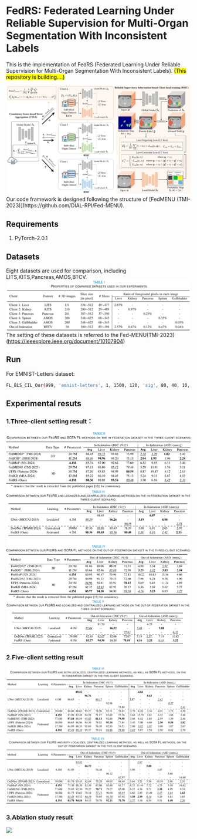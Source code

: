 # FedRS: Federated Learning Under Reliable Supervision for Multi-Organ Segmentation With Inconsistent Labels

This is the implementation of FedRS (Federated Learning Under Reliable Supervision for Multi-Organ Segmentation With Inconsistent Labels). <mark>(This repository is building....)</mark>

<img src="/images/method.jpg">
Our code framework is designed following the structure of [FedMENU (TMI-2023)](https://github.com/DIAL-RPI/Fed-MENU).

## Requirements

1. PyTorch-2.0.1

## Datasets
Eight datasets are used for comparison, including LITS,KITS,Pancreas,AMOS,BTCV.
<img src="/images/dataset.jpeg">
The setting of these datasets is referred to the Fed-MENU(TMI-2023)(https://ieeexplore.ieee.org/document/10107904)


## Run 

For EMNIST-Letters dataset:

```bash
FL_BLS_CIL_Our(999, 'emnist-letters', 1, 1500, 120, 'sig', 80, 40, 10, 0.01, 0.001, 10, 0.05, true, 1);
```

## Experimental resuts
### 1.Three-client setting result：
<img src="/images/result1.png">

### 2.Five-client setting result
<img src="/images/result2.png">

### 3.Ablation study result
<img src="/images/ablation_study.jpg">
